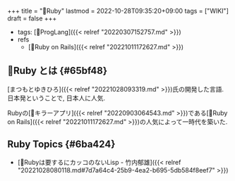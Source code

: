 +++
title = "📝Ruby"
lastmod = 2022-10-28T09:35:20+09:00
tags = ["WIKI"]
draft = false
+++

-   tags: [🔖ProgLang]({{< relref "20220307152757.md" >}})
-   refs
    -   [📝Ruby on Rails]({{< relref "20221011172627.md" >}})


## 📝Ruby とは {#65bf48}

[まつもとゆきひろ]({{< relref "20221028093319.md" >}})氏の開発した言語. 日本発ということで, 日本人に人気.

Rubyの[🔖キラーアプリ]({{< relref "20220903064543.md" >}})である[📝Ruby on Rails]({{< relref "20221011172627.md" >}})の人気によって一時代を築いた.


## Ruby Topics {#6ba424}

-   [📜Rubyは要するにカッコのないLisp - 竹内郁雄]({{< relref "20221028080118.md#7d7a64c4-25b9-4ea2-b695-5db584f8eef7" >}})
